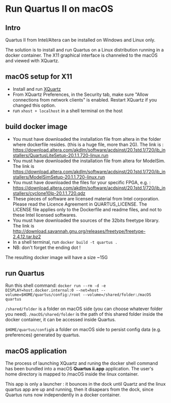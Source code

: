 # Run Quartus II on macOS

## Intro

Quartus II from Intel/Altera can be installed on Windows and Linux only.

The solution is to install and run Quartus on a Linux distribution running in a docker container. The X11 graphical interface is channeled to the macOS and viewed with XQuartz.

## macOS setup for X11

* Install and run [XQuartz](https://www.xquartz.org "XQuartz")
* From XQuartz Preferences, in the Security tab, make sure "Allow connections from network clients" is enabled. Restart XQuartz if you changed this option.
* run `xhost + localhost` in a shell terminal on the host

## build docker image

* You must have downloaded the installation file from altera in the folder where dockerfile resides. (this is a huge file, more than 2G). The link is : <https://download.altera.com/akdlm/software/acdsinst/20.1std.1/720/ib_installers/QuartusLiteSetup-20.1.1.720-linux.run>
* You must have downloaded the installation file from altera for ModelSim. The link is <https://download.altera.com/akdlm/software/acdsinst/20.1std.1/720/ib_installers/ModelSimSetup-20.1.1.720-linux.run>
* You must have downloaded the files for your specific FPGA, e.g. : <https://download.altera.com/akdlm/software/acdsinst/20.1std.1/720/ib_installers/cyclone10lp-20.1.1.720.qdz>
* These pieces of software are licensed material from Intel corporation. Please read the Licence Agreement in QUARTUS_LICENSE. The LICENSE file applies only to the Dockerfile and readme files, and not to these Intel licensed softwares.
* You must have downloaded the sources of the 32bits freetype library. The link is <http://download.savannah.gnu.org/releases/freetype/freetype-2.4.12.tar.bz2>
* In a shell terminal, run `docker build -t quartus .`
* NB: don't forget the ending dot !

The resulting docker image will have a size ~15G

## run Quartus

Run this shell command: `docker run --rm -d -e DISPLAY=host.docker.internal:0 --net=host --volume=$HOME/quartus/config:/root --volume=/shared/folder:/macOS quartus`

`/shared/folder` is a folder on macOS side (you can choose whatever folder you need). `/macOS/shared/folder` is the path of this shared folder inside the docker container, it can be accessed inside Quartus.  

`$HOME/quartus/config`is a folder on macOS side to persist config data (e.g. preferences) generated by quartus.

## macOS application

The process of launching XQuartz and runing the docker shell command has been bundled into a macOS **Quartus ii.app** application. The user's home directory is mapped to /macOS inside the linux container.

This app is only a launcher : it bounces in the dock until Quartz and the linux quartus app are up and running, then it disapears from the dock, since Quartus runs now independently in a docker container.

